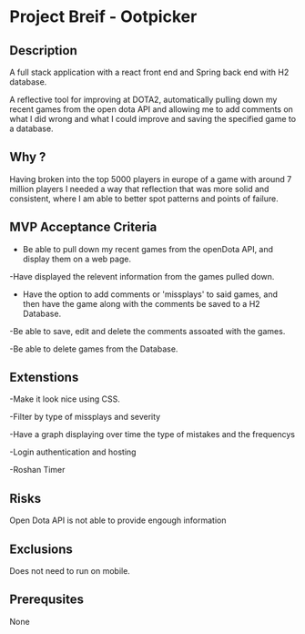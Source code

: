 # Project Breif - Ootpicker

## Description

A full stack application with a react front end and Spring back end with H2 database.

A reflective tool for improving at DOTA2, automatically pulling down my recent games from the open dota API and allowing me to add comments on what I did wrong and what I could improve and saving the specified game to a database.

## Why ?

Having broken into the top 5000 players in europe of a game with around 7 million players I needed a way that reflection that was more solid and consistent, where I am able to better spot patterns and points of failure.

## MVP Acceptance Criteria

- Be able to pull down my recent games from the openDota API, and display them on a web page.

-Have displayed the relevent information from the games pulled down.

- Have the option to add comments or 'missplays' to said games, and then have the game along with the comments be saved to a H2 Database.

-Be able to save, edit and delete the comments assoated with the games.

-Be able to delete games from the Database.

## Extenstions

-Make it look nice using CSS.

-Filter by type of missplays and severity

-Have a graph displaying over time the type of mistakes and the frequencys

-Login authentication and hosting

-Roshan Timer

## Risks

Open Dota API is not able to provide engough information
  
## Exclusions

Does not need to run on mobile.

## Prerequsites

None
